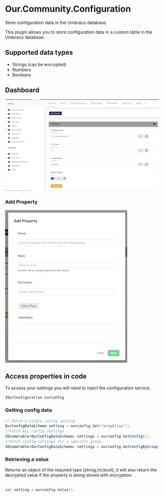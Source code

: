 # Our.Community.Configuration
Store configuration data in the Umbraco database.

This plugin allows you to store configuration data in a custom table in the Umbraco database. 

## Supported data types
- Strings (can be encrypted)
- Numbers
- Booleans

## Dashboard
![Settings Dashboard](https://raw.githubusercontent.com/huwred/Our.Community.Configuration/main/Documentation/images/dashboard.png)

### Add Property
![Add Property](https://raw.githubusercontent.com/huwred/Our.Community.Configuration/main/Documentation/images/overlay.png)


## Access properties in code
To access your settings you will need to inject the configuration service.
```csharp
IOurConfiguration ourconfig
```

### Getting config data
```csharp
// Fetch a single config setting
OurConfigDataSchema setting = ourconfig.Get("propAlias"); 
//Fetch ALL config settings
IEnumerable<OurConfigDataSchema> settings = ourconfig.GetConfig(); 
//Fetch config settings for a specific group
IEnumerable<OurConfigDataSchema> settings = ourconfig.GetConfigByGroup("TESTGROUP") 
```

### Retrieving a value
Returns an object of the required type (string,int,bool), it will also return the decrypted value if the property is being stored with encryption.
```csharp

var setting = ourconfig.Value();

```
